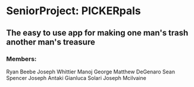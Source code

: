 # SeniorProject: PICKERpals
## The easy to use app for making one man's trash another man's treasure

### Members:
Ryan Beebe
Joseph Whittier
Manoj George
Matthew DeGenaro
Sean Spencer
Joseph Antaki
Gianluca Solari
Joseph Mcilvaine

